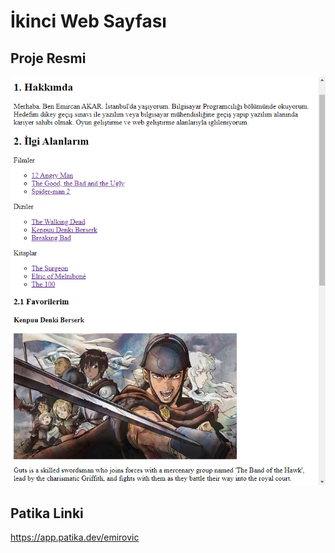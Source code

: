 # İkinci Web Sayfası

## Proje Resmi

![Proje Resmi](https://github.com/IEmirovic/secondwebpage/blob/main/secondwebpage.png)

## Patika Linki

https://app.patika.dev/emirovic
